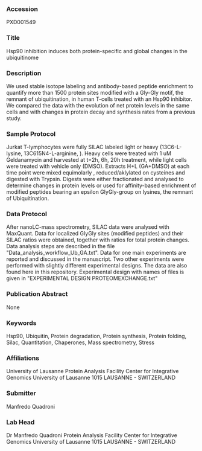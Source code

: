 ### Accession
PXD001549

### Title
Hsp90 inhibition induces both protein-specific and global changes in the ubiquitinome

### Description
We used stable isotope labeling and antibody-based peptide enrichment to quantify more than 1500 protein sites modified with a Gly-Gly motif, the remnant of ubiquitination, in human T-cells treated with an Hsp90 inhibitor. We compared the data with the evolution of net protein levels in the same cells and with changes in protein decay and synthesis rates from a previous study.

### Sample Protocol
Jurkat T-lymphocytes were fully SILAC labeled light or heavy (13C6-L-lysine, 13C615N4-L-arginine, ). Heavy cells were treated with 1 uM Geldanamycin and harvested at t=2h, 6h, 20h treatment, while light cells were treated with vehicle only (DMSO).  Extracts H+L (GA+DMSO) at each time point were mixed equimolarly , reduced/aklylated on cysteines and digested with Trypsin. Digests were either fractionated and analysed to determine changes in protein levels or used for affinity-based enrichment of modified peptides bearing an epsilon GlyGly-group on lysines, the remnant of Ubiquitination.

### Data Protocol
After nanoLC-mass spectrometry, SILAC data were analysed with MaxQuant. Data for localized GlyGly sites (modified peptides) and their SILAC ratios were obtained, together with ratios for total protein changes. Data analysis steps are described in the file "Data_analysis_workflow_Ub_GA.txt".   Data for one main experiments are reported and discussed in the manuscript. Two other experiments were performed with slightly different experimental designs. The data are also found here in this repository.  Experimental design with names of files is given in  "EXPERIMENTAL DESIGN PROTEOMEXCHANGE.txt"

### Publication Abstract
None

### Keywords
Hsp90, Ubiquitin, Protein degradation, Protein synthesis, Protein folding, Silac, Quantitation, Chaperones, Mass spectrometry, Stress

### Affiliations
University of Lausanne
Protein Analysis Facility Center for Integrative Genomics University of Lausanne 1015 LAUSANNE - SWITZERLAND

### Submitter
Manfredo Quadroni

### Lab Head
Dr Manfredo Quadroni
Protein Analysis Facility Center for Integrative Genomics University of Lausanne 1015 LAUSANNE - SWITZERLAND


